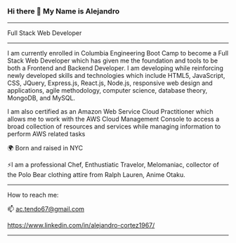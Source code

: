 ### Hi there 👋 My Name is Alejandro 
_____________________________________________________________________________________________________________________________________________

Full Stack Web Developer
_____________________________________________________________________________________________________________________________________________

I am currently enrolled in Columbia Engineering Boot Camp to become a Full Stack Web Developer which has given me the foundation and tools to be both a Frontend and Backend Developer. I am developing while reinforcing newly developed skills and technologies which include HTML5, JavaScript, CSS, JQuery, Express.js, React.js, Node.js, responsive web design and applications, agile methodology, computer science, database theory, MongoDB, and MySQL. 

I am also certified as an Amazon Web Service Cloud Practitioner which allows me to work with the AWS Cloud Management Console to access a broad collection of resources and services while managing information to perform AWS related tasks

🌍 Born and raised in NYC

⚡I am a professional Chef, Enthustiatic Travelor, Melomaniac, collector of the Polo Bear clothing attire from Ralph Lauren, Anime Otaku.

_________________________________________________________________________________________________________________________________________________

How to reach me: 

📫 ac.tendo67@gmail.com 

https://www.linkedin.com/in/alejandro-cortez1967/

______________________________________________________________________________________________________________________________________________



<!--
**Muzan67/Muzan67** is a ✨ _special_ ✨ repository because its `README.md` (this file) appears on your GitHub profile.

Here are some ideas to get you started:

- 🌱 I’m currently learning to become a Full Stack Web Developer
- 👯 I’m looking to collaborate on ...
- 🤔 I’m looking for help with ...
- 💬 Ask me about ...
- 📫
- ⚡ Fun fact: I am a
-->
